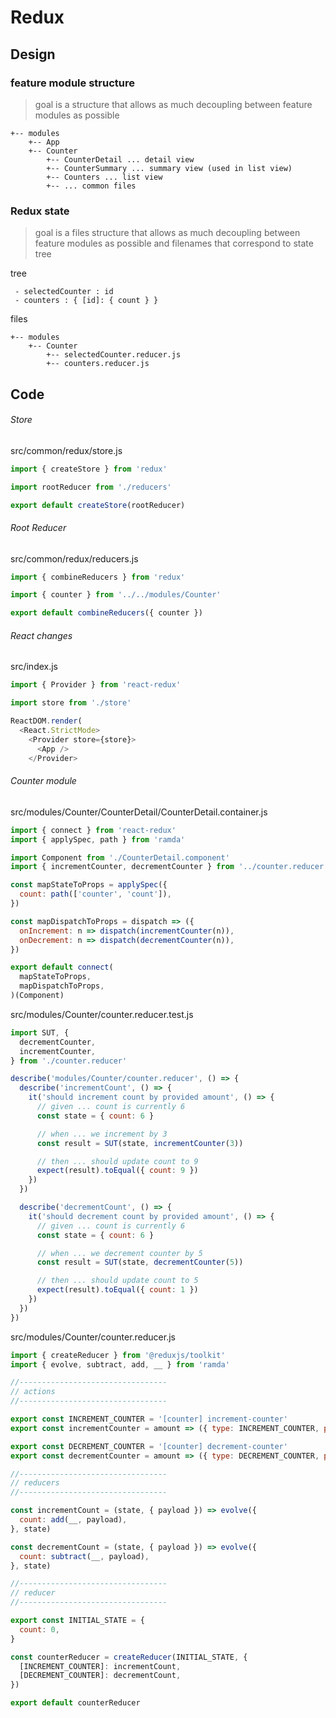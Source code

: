 # Redux

## Design

### feature module structure

> goal is a structure that allows as much decoupling between feature modules as possible

```text
+-- modules
    +-- App
    +-- Counter
        +-- CounterDetail ... detail view
        +-- CounterSummary ... summary view (used in list view)
        +-- Counters ... list view
        +-- ... common files
```

### Redux state

> goal is a files structure that allows as much decoupling between feature modules as possible
> and filenames that correspond to state tree

tree

```text
 - selectedCounter : id
 - counters : { [id]: { count } }
```

files

```text
+-- modules
    +-- Counter
        +-- selectedCounter.reducer.js
        +-- counters.reducer.js
```

## Code

###### Store

src/common/redux/store.js

```javascript
import { createStore } from 'redux'

import rootReducer from './reducers'

export default createStore(rootReducer)
```

###### Root Reducer

src/common/redux/reducers.js

```javascript
import { combineReducers } from 'redux'

import { counter } from '../../modules/Counter'

export default combineReducers({ counter })
```

###### React changes

src/index.js

```javascript
import { Provider } from 'react-redux'

import store from './store'
```

```javascript
ReactDOM.render(
  <React.StrictMode>
    <Provider store={store}>
      <App />
    </Provider>
```

###### Counter module

src/modules/Counter/CounterDetail/CounterDetail.container.js

```javascript
import { connect } from 'react-redux'
import { applySpec, path } from 'ramda'

import Component from './CounterDetail.component'
import { incrementCounter, decrementCounter } from '../counter.reducer'

const mapStateToProps = applySpec({
  count: path(['counter', 'count']),
})

const mapDispatchToProps = dispatch => ({
  onIncrement: n => dispatch(incrementCounter(n)),
  onDecrement: n => dispatch(decrementCounter(n)),
})

export default connect(
  mapStateToProps,
  mapDispatchToProps,
)(Component)
```

src/modules/Counter/counter.reducer.test.js

```javascript
import SUT, {
  decrementCounter,
  incrementCounter,
} from './counter.reducer'

describe('modules/Counter/counter.reducer', () => {
  describe('incrementCount', () => {
    it('should increment count by provided amount', () => {
      // given ... count is currently 6
      const state = { count: 6 }

      // when ... we increment by 3
      const result = SUT(state, incrementCounter(3))

      // then ... should update count to 9
      expect(result).toEqual({ count: 9 })
    })
  })

  describe('decrementCount', () => {
    it('should decrement count by provided amount', () => {
      // given ... count is currently 6
      const state = { count: 6 }

      // when ... we decrement counter by 5
      const result = SUT(state, decrementCounter(5))

      // then ... should update count to 5
      expect(result).toEqual({ count: 1 })
    })
  })
})
```

src/modules/Counter/counter.reducer.js

```javascript
import { createReducer } from '@reduxjs/toolkit'
import { evolve, subtract, add, __ } from 'ramda'

//---------------------------------
// actions
//---------------------------------

export const INCREMENT_COUNTER = '[counter] increment-counter'
export const incrementCounter = amount => ({ type: INCREMENT_COUNTER, payload: amount })

export const DECREMENT_COUNTER = '[counter] decrement-counter'
export const decrementCounter = amount => ({ type: DECREMENT_COUNTER, payload: amount })

//---------------------------------
// reducers
//---------------------------------

const incrementCount = (state, { payload }) => evolve({
  count: add(__, payload),
}, state)

const decrementCount = (state, { payload }) => evolve({
  count: subtract(__, payload),
}, state)

//---------------------------------
// reducer
//---------------------------------

export const INITIAL_STATE = {
  count: 0,
}

const counterReducer = createReducer(INITIAL_STATE, {
  [INCREMENT_COUNTER]: incrementCount,
  [DECREMENT_COUNTER]: decrementCount,
})

export default counterReducer
```

